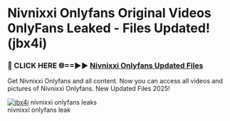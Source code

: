 # Nivnixxi Onlyfans Original Videos 0nlyFans Leaked - Files Updated! (jbx4i)

<h3>🔴 CLICK HERE 🌐==►► <a href="https://tinyurl.com/brd5kh86" rel="nofollow">Nivnixxi Onlyfans Updated Files</a></h3>

Get Nivnixxi Onlyfans and all content. Now you can access all videos and pictures of Nivnixxi Onlyfans. New Updated Files 2025!

[![jbx4i](https://i.imgur.com/K7sEzmb.gif)](https://tinyurl.com/brd5kh86)
nivnixxi onlyfans leaks<br>
nivnixxi onlyfans leak